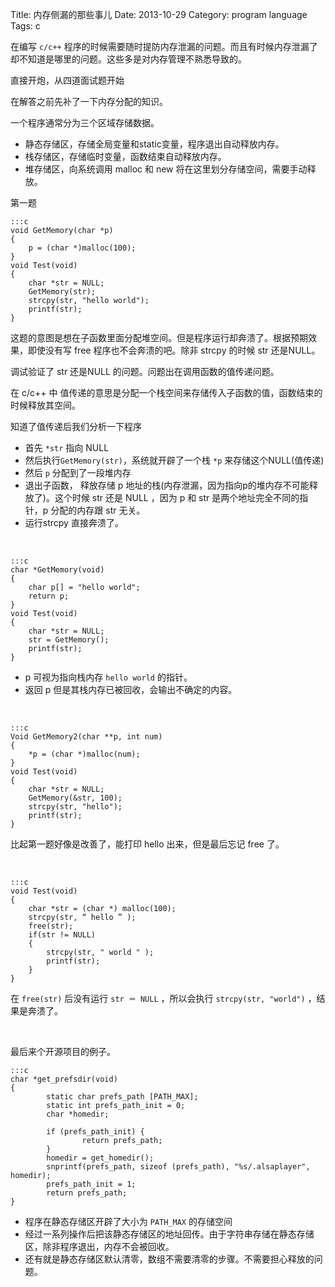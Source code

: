 Title: 内存侧漏的那些事儿
Date: 2013-10-29
Category: program language
Tags: c

在编写 `c/c++` 程序的时候需要随时提防内存泄漏的问题。而且有时候内存泄漏了却不知道是哪里的问题。这些多是对内存管理不熟悉导致的。

直接开炮，从四道面试题开始

在解答之前先补了一下内存分配的知识。

一个程序通常分为三个区域存储数据。

+ 静态存储区，存储全局变量和static变量，程序退出自动释放内存。
+ 栈存储区，存储临时变量，函数结束自动释放内存。
+ 堆存储区，向系统调用 malloc 和 new 将在这里划分存储空间，需要手动释放。

第一题

    :::c
    void GetMemory(char *p) 
    { 
        p = (char *)malloc(100); 
    } 
    void Test(void)   
    { 
        char *str = NULL; 
        GetMemory(str);  
        strcpy(str, "hello world"); 
        printf(str); 
    } 
 

这题的意图是想在子函数里面分配堆空间。但是程序运行却奔溃了。根据预期效果，即使没有写 free 程序也不会奔溃的吧。除非 strcpy 的时候 str 还是NULL。

调试验证了 str 还是NULL 的问题。问题出在调用函数的值传递问题。

在 c/c++ 中 值传递的意思是分配一个栈空间来存储传入子函数的值，函数结束的时候释放其空间。

知道了值传递后我们分析一下程序

+ 首先 `*str` 指向 NULL
+ 然后执行`GetMemory(str)`，系统就开辟了一个栈 `*p` 来存储这个NULL(值传递)
+ 然后 `p` 分配到了一段堆内存
+ 退出子函数， 释放存储 p 地址的栈(内存泄漏，因为指向p的堆内存不可能释放了)。这个时候 str 还是 NULL ，因为 p 和 str 是两个地址完全不同的指针，p 分配的内存跟 str 无关。
+ 运行strcpy 直接奔溃了。

<br/>

    :::c
    char *GetMemory(void) 
    {  
        char p[] = "hello world"; 
        return p; 
    } 
    void Test(void) 
    { 
        char *str = NULL; 
        str = GetMemory();   
        printf(str); 
    } 

+ p 可视为指向栈内存 `hello world` 的指针。
+ 返回 p 但是其栈内存已被回收，会输出不确定的内容。

<br/>

    :::c
    Void GetMemory2(char **p, int num) 
    { 
        *p = (char *)malloc(num); 
    }  
    void Test(void) 
    { 
        char *str = NULL; 
        GetMemory(&str, 100); 
        strcpy(str, "hello");   
        printf(str);  
    }  

比起第一题好像是改善了，能打印 hello 出来，但是最后忘记 free 了。

<br/>

    :::c
    void Test(void) 
    { 
        char *str = (char *) malloc(100);
        strcpy(str, “ hello ” ); 
        free(str);      
        if(str != NULL) 
        { 
            strcpy(str, " world " );  
            printf(str); 
        } 
    }

在 `free(str)` 后没有运行 `str ＝ NULL` ，所以会执行 `strcpy(str, "world")` ，结果是奔溃了。

<br/>

最后来个开源项目的例子。

    :::c
    char *get_prefsdir(void)
    {
            static char prefs_path [PATH_MAX];
            static int prefs_path_init = 0;
            char *homedir;

            if (prefs_path_init) {
                    return prefs_path;
            }
            homedir = get_homedir();
            snprintf(prefs_path, sizeof (prefs_path), "%s/.alsaplayer", homedir);
            prefs_path_init = 1;
            return prefs_path;
    }

+ 程序在静态存储区开辟了大小为 `PATH_MAX` 的存储空间
+ 经过一系列操作后把该静态存储区的地址回传。由于字符串存储在静态存储区，除非程序退出，内存不会被回收。
+ 还有就是静态存储区默认清零，数组不需要清零的步骤。不需要担心释放的问题。

